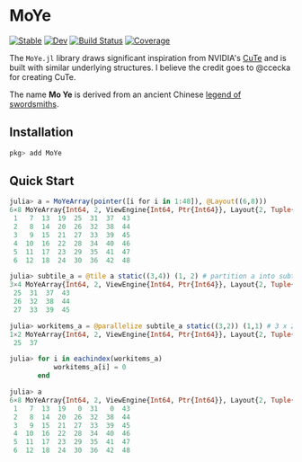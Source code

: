 # MoYe

[![Stable](https://img.shields.io/badge/docs-stable-blue.svg)](https://YichengDWu.github.io/MoYe.jl/stable/)
[![Dev](https://img.shields.io/badge/docs-dev-blue.svg)](https://YichengDWu.github.io/MoYe.jl/dev/)
[![Build Status](https://github.com/YichengDWu/MoYe.jl/actions/workflows/CI.yml/badge.svg?branch=main)](https://github.com/YichengDWu/MoYe.jl/actions/workflows/CI.yml?query=branch%3Amain)
[![Coverage](https://codecov.io/gh/YichengDWu/MoYe.jl/branch/main/graph/badge.svg)](https://codecov.io/gh/YichengDWu/MoYe.jl)

The `MoYe.jl` library draws significant inspiration from NVIDIA's [CuTe](https://github.com/NVIDIA/cutlass/blob/main/media/docs/cute/00_quickstart.md) and is built with similar underlying structures. I believe the credit goes to @ccecka for creating CuTe.

The name **Mo Ye** is derived from an ancient Chinese [legend of swordsmiths](https://en.wikipedia.org/wiki/Gan_Jiang_and_Mo_Ye).

## Installation
```julia
pkg> add MoYe
```

## Quick Start
```julia
julia> a = MoYeArray(pointer([i for i in 1:48]), @Layout((6,8)))
6×8 MoYeArray{Int64, 2, ViewEngine{Int64, Ptr{Int64}}, Layout{2, Tuple{Static.StaticInt{6}, Static.StaticInt{8}}, Tuple{Static.StaticInt{1}, Static.StaticInt{6}}}}:
 1   7  13  19  25  31  37  43
 2   8  14  20  26  32  38  44
 3   9  15  21  27  33  39  45
 4  10  16  22  28  34  40  46
 5  11  17  23  29  35  41  47
 6  12  18  24  30  36  42  48

julia> subtile_a = @tile a static((3,4)) (1, 2) # partition a into subtiles of shape 3 x 4, returns the subtile at (1,2)
3×4 MoYeArray{Int64, 2, ViewEngine{Int64, Ptr{Int64}}, Layout{2, Tuple{Static.StaticInt{3}, Static.StaticInt{4}}, Tuple{Static.StaticInt{1}, Static.StaticInt{6}}}}:
 25  31  37  43
 26  32  38  44
 27  33  39  45

julia> workitems_a = @parallelize subtile_a static((3,2)) (1,1) # 3 x 2 threads, returns what thread (1,1) is working on
1×2 MoYeArray{Int64, 2, ViewEngine{Int64, Ptr{Int64}}, Layout{2, Tuple{Static.StaticInt{1}, Static.StaticInt{2}}, Tuple{Static.StaticInt{0}, Static.StaticInt{12}}}}:
 25  37

julia> for i in eachindex(workitems_a)
           workitems_a[i] = 0
       end

julia> a
6×8 MoYeArray{Int64, 2, ViewEngine{Int64, Ptr{Int64}}, Layout{2, Tuple{Static.StaticInt{6}, Static.StaticInt{8}}, Tuple{Static.StaticInt{1}, Static.StaticInt{6}}}}:
 1   7  13  19   0  31   0  43
 2   8  14  20  26  32  38  44
 3   9  15  21  27  33  39  45
 4  10  16  22  28  34  40  46
 5  11  17  23  29  35  41  47
 6  12  18  24  30  36  42  48
 ```
